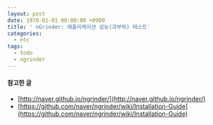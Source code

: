 ```yaml
---
layout: post
date: 1970-01-01 00:00:00 +0900
title: ' nGrinder: 애플리케이션 성능(과부하) 테스트'
categories:
  - etc
tags:
  - todo
  - ngrinder
---
```


#### 참고한 글
- [http://naver.github.io/ngrinder/](http://naver.github.io/ngrinder/)
- [https://github.com/naver/ngrinder/wiki/Installation-Guide](https://github.com/naver/ngrinder/wiki/Installation-Guide)
